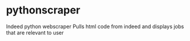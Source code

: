 # pythonscraper
Indeed python webscraper
Pulls html code from indeed and displays jobs that are relevant to user
